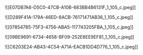 


![[E07DB7A6-D5C0-47CB-A10B-683BB4B6131F_1_105_c.jpeg]]

![[D289F41A-179A-46ED-8ACB-76171471AB36_1_105_c.jpeg]]

![[07854785-75F3-4756-ABA5-117743205FBA_1_105_c.jpeg]]

![[09BE9691-6734-4658-BF09-252E8EE9EF81_1_105_c.jpeg]]

![[C6203E24-AB43-4C54-A71A-EACB1DD4D776_1_105_c.jpeg]]